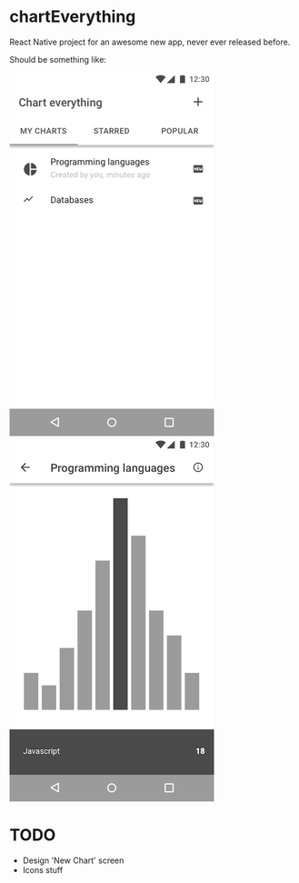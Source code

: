 # chartEverything
React Native project for an awesome new app, never ever released before.

Should be something like:

![Target](https://raw.githubusercontent.com/rotoxl/chartEverything/master/screenshots/MyCharts.png "List") 
![Target](https://raw.githubusercontent.com/rotoxl/chartEverything/master/screenshots/Chart.png "Detail") 

# TODO
* Design 'New Chart' screen
* Icons stuff